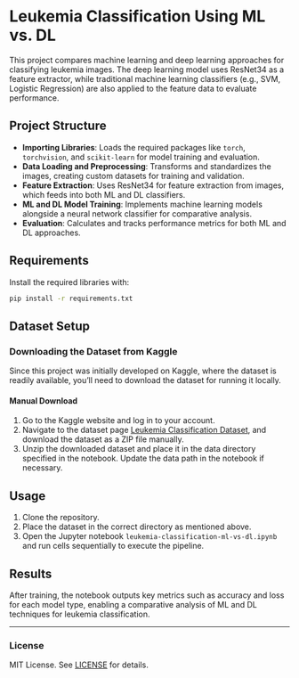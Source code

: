 
# Leukemia Classification Using ML vs. DL

This project compares machine learning and deep learning approaches for classifying leukemia images. The deep learning model uses ResNet34 as a feature extractor, while traditional machine learning classifiers (e.g., SVM, Logistic Regression) are also applied to the feature data to evaluate performance.

## Project Structure

- **Importing Libraries**: Loads the required packages like `torch`, `torchvision`, and `scikit-learn` for model training and evaluation.
- **Data Loading and Preprocessing**: Transforms and standardizes the images, creating custom datasets for training and validation.
- **Feature Extraction**: Uses ResNet34 for feature extraction from images, which feeds into both ML and DL classifiers.
- **ML and DL Model Training**: Implements machine learning models alongside a neural network classifier for comparative analysis.
- **Evaluation**: Calculates and tracks performance metrics for both ML and DL approaches.

## Requirements

Install the required libraries with:

```bash
pip install -r requirements.txt
```

## Dataset Setup

### Downloading the Dataset from Kaggle

Since this project was initially developed on Kaggle, where the dataset is readily available, you’ll need to download the dataset for running it locally.


#### Manual Download

1. Go to the Kaggle website and log in to your account.
2. Navigate to the dataset page [Leukemia Classification Dataset](https://www.kaggle.com/datasets/andrewmvd/leukemia-classification/data), and download the dataset as a ZIP file manually.
3. Unzip the downloaded dataset and place it in the data directory specified in the notebook. Update the data path in the notebook if necessary.

## Usage

1. Clone the repository.
2. Place the dataset in the correct directory as mentioned above.
3. Open the Jupyter notebook `leukemia-classification-ml-vs-dl.ipynb` and run cells sequentially to execute the pipeline.

## Results

After training, the notebook outputs key metrics such as accuracy and loss for each model type, enabling a comparative analysis of ML and DL techniques for leukemia classification.

---

### License

MIT License. See [LICENSE](LICENSE) for details.
